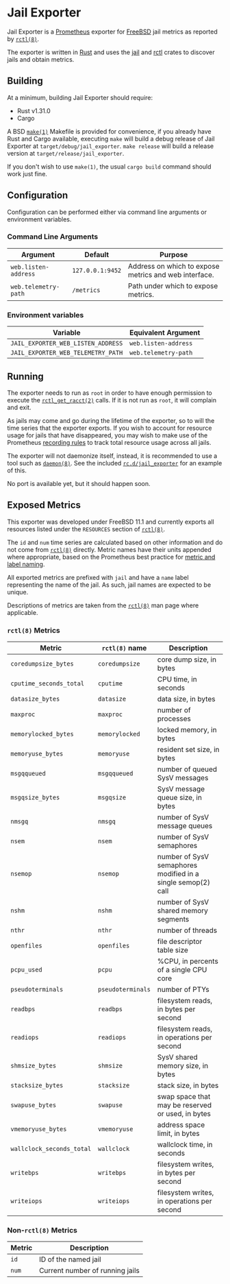 # Jail Exporter

Jail Exporter is a [Prometheus] exporter for [FreeBSD] jail metrics as reported
by [`rctl(8)`].

The exporter is written in [Rust] and uses the [jail] and [rctl] crates to
discover jails and obtain metrics.

## Building

At a minimum, building Jail Exporter should require:

  - Rust v1.31.0
  - Cargo

A BSD [`make(1)`] Makefile is provided for convenience, if you already have
Rust and Cargo available, executing `make` will build a debug release of Jail
Exporter at `target/debug/jail_exporter`. `make release` will build a release
version at `target/release/jail_exporter`.

If you don't wish to use `make(1)`, the usual `cargo build` command should work
just fine.

## Configuration

Configuration can be performed either via command line arguments or environment
variables.

### Command Line Arguments

Argument             | Default          | Purpose
---------------------|------------------|--------
`web.listen-address` | `127.0.0.1:9452` | Address on which to expose metrics and web interface.
`web.telemetry-path` | `/metrics`       | Path under which to expose metrics.

### Environment variables

Variable                           | Equivalent Argument
-----------------------------------|--------------------
`JAIL_EXPORTER_WEB_LISTEN_ADDRESS` | `web.listen-address`
`JAIL_EXPORTER_WEB_TELEMETRY_PATH` | `web.telemetry-path`

## Running

The exporter needs to run as `root` in order to have enough permission to
execute the [`rctl_get_racct(2)`] calls.  If it is not run as `root`, it will
complain and exit.

As jails may come and go during the lifetime of the exporter, so to will the
time series that the exporter exports. If you wish to account for resource
usage for jails that have disappeared, you may wish to make use of the
Prometheus [recording rules] to track total resource usage across all jails.

The exporter will not daemonize itself, instead, it is recommended to use a
tool such as [`daemon(8)`].  See the included [`rc.d/jail_exporter`] for an
example of this.

No port is available yet, but it should happen soon.

## Exposed Metrics

This exporter was developed under FreeBSD 11.1 and currently exports all
resources listed under the `RESOURCES` section of [`rctl(8)`].

The `id` and `num` time series are calculated based on other information and do
not come from [`rctl(8)`] directly. Metric names have their units appended
where appropriate, based on the Prometheus best practice for [metric and label
naming].

All exported metrics are prefixed with `jail` and have a `name` label
representing the name of the jail. As such, jail names are expected to be
unique.

Descriptions of metrics are taken from the [`rctl(8)`] man page where
applicable.

### `rctl(8)` Metrics

Metric                    | `rctl(8)` name    | Description
--------------------------|-------------------|------------
`coredumpsize_bytes`      | `coredumpsize`    | core dump size, in bytes
`cputime_seconds_total`   | `cputime`         | CPU time, in seconds
`datasize_bytes`          | `datasize`        | data size, in bytes
`maxproc`                 | `maxproc`         | number of processes
`memorylocked_bytes`      | `memorylocked`    | locked memory, in bytes
`memoryuse_bytes`         | `memoryuse`       | resident set size, in bytes
`msgqqueued`              | `msgqqueued`      | number of queued SysV messages
`msgqsize_bytes`          | `msgqsize`        | SysV message queue size, in bytes
`nmsgq`                   | `nmsgq`           | number of SysV message queues
`nsem`                    | `nsem`            | number of SysV semaphores
`nsemop`                  | `nsemop`          | number of SysV semaphores modified in a single semop(2) call
`nshm`                    | `nshm`            | number of SysV shared memory segments
`nthr`                    | `nthr`            | number of threads
`openfiles`               | `openfiles`       | file descriptor table size
`pcpu_used`               | `pcpu`            | %CPU, in percents of a single CPU core
`pseudoterminals`         | `pseudoterminals` | number of PTYs
`readbps`                 | `readbps`         | filesystem reads, in bytes per second
`readiops`                | `readiops`        | filesystem reads, in operations per second
`shmsize_bytes`           | `shmsize`         | SysV shared memory size, in bytes
`stacksize_bytes`         | `stacksize`       | stack size, in bytes
`swapuse_bytes`           | `swapuse`         | swap space that may be reserved or used, in bytes
`vmemoryuse_bytes`        | `vmemoryuse`      | address space limit, in bytes
`wallclock_seconds_total` | `wallclock`       | wallclock time, in seconds
`writebps`                | `writebps`        | filesystem writes, in bytes per second
`writeiops`               | `writeiops`       | filesystem writes, in operations per second

### Non-`rctl(8)` Metrics

Metric                    | Description
--------------------------|------------
`id`                      | ID of the named jail
`num`                     | Current number of running jails

[FreeBSD]: https://www.freebsd.org/
[Prometheus]: https://prometheus.io/
[Rust]: https://www.rust-lang.org/
[jail]: https://crates.io/crates/jail
[metric and label naming]: https://prometheus.io/docs/practices/naming/
[rctl]: https://crates.io/crates/rctl
[recording rules]: https://prometheus.io/docs/prometheus/latest/configuration/recording_rules/
[`daemon(8)`]: https://www.freebsd.org/cgi/man.cgi?query=daemon&sektion=8
[`make(1)`]: https://www.freebsd.org/cgi/man.cgi?query=make&sektion=1
[`rc.d/jail_exporter`]: rc.d/jail_exporter
[`rctl(8)`]: https://www.freebsd.org/cgi/man.cgi?query=rctl&sektion=8
[`rctl_get_racct(2)`]: https://www.freebsd.org/cgi/man.cgi?query=rctl_get_racct&sektion=2
